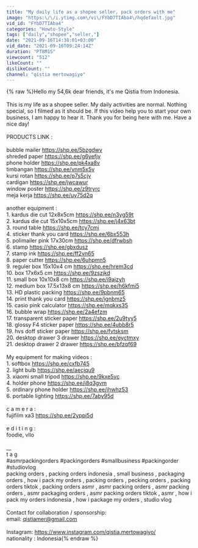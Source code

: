 ```yaml
---
title: "My daily life as a shopee seller, pack orders with me"
image: "https:\/\/i.ytimg.com\/vi\/FYbD7TIAba4\/hqdefault.jpg"
vid_id: "FYbD7TIAba4"
categories: "Howto-Style"
tags: ["daily","shopee","seller,"]
date: "2021-09-16T14:38:01+03:00"
vid_date: "2021-09-16T09:24:14Z"
duration: "PT8M1S"
viewcount: "512"
likeCount: ""
dislikeCount: ""
channel: "qistia mertowagiyo"
---
```

{% raw %}Hello my 54,6k dear friends, it's me Qistia from Indonesia. <br /><br />This is my life as a shopee seller. My daily activities are normal. Nothing special, so I filmed as it should be. If this video help you to start your own business, I am happy to hear it. Thank you for being here with me. Have a nice day!<br /><br />PRODUCTS LINK :<br /><br />bubble mailer <a rel="nofollow" target="blank" href="https://shp.ee/5bzgdwv">https://shp.ee/5bzgdwv</a><br />shreded paper <a rel="nofollow" target="blank" href="https://shp.ee/g6yefjv">https://shp.ee/g6yefjv</a><br />phone holder  <a rel="nofollow" target="blank" href="https://shp.ee/pk4xa8v">https://shp.ee/pk4xa8v</a><br />timbangan  <a rel="nofollow" target="blank" href="https://shp.ee/vnm5x5v">https://shp.ee/vnm5x5v</a><br />kursi rotan <a rel="nofollow" target="blank" href="https://shp.ee/p7s5cjv">https://shp.ee/p7s5cjv</a><br />cardigan <a rel="nofollow" target="blank" href="https://shp.ee/jwcawur">https://shp.ee/jwcawur</a><br />window poster <a rel="nofollow" target="blank" href="https://shp.ee/z9tryrc">https://shp.ee/z9tryrc</a><br />meja kerja <a rel="nofollow" target="blank" href="https://shp.ee/uy75d2q">https://shp.ee/uy75d2q</a><br /><br />another equipment :<br />1. kardus die cut 12x8x5cm <a rel="nofollow" target="blank" href="https://shp.ee/n3yg59t">https://shp.ee/n3yg59t</a><br />2. kardus die cut 15x10x5cm <a rel="nofollow" target="blank" href="https://shp.ee/j4x63bt">https://shp.ee/j4x63bt</a><br />3. round table <a rel="nofollow" target="blank" href="https://shp.ee/tcy7cmi">https://shp.ee/tcy7cmi</a><br />4. sticker thank you card <a rel="nofollow" target="blank" href="https://shp.ee/6bx553h">https://shp.ee/6bx553h</a><br />5. polimailer pink 17x30cm <a rel="nofollow" target="blank" href="https://shp.ee/dfrwbsh">https://shp.ee/dfrwbsh</a><br />6. stamp <a rel="nofollow" target="blank" href="https://shp.ee/gbxdusz">https://shp.ee/gbxdusz</a><br />7. stamp ink <a rel="nofollow" target="blank" href="https://shp.ee/ff2vn65">https://shp.ee/ff2vn65</a><br />8. paper cutter <a rel="nofollow" target="blank" href="https://shp.ee/6uhpmn5">https://shp.ee/6uhpmn5</a><br />9. reguler box 15x10x4 cm <a rel="nofollow" target="blank" href="https://shp.ee/hrem3cd">https://shp.ee/hrem3cd</a><br />10. box 17x6x5 cm <a rel="nofollow" target="blank" href="https://shp.ee/9zszjkd">https://shp.ee/9zszjkd</a><br />11. small box 10x10x8 cm <a rel="nofollow" target="blank" href="https://shp.ee/i9ajzyh">https://shp.ee/i9ajzyh</a><br />12. medium box 17.5x13x8 cm <a rel="nofollow" target="blank" href="https://shp.ee/h6kfmi5">https://shp.ee/h6kfmi5</a><br />13. HD plastic packing <a rel="nofollow" target="blank" href="https://shp.ee/9pbnm65">https://shp.ee/9pbnm65</a><br />14. print thank you card <a rel="nofollow" target="blank" href="https://shp.ee/ignbmz5">https://shp.ee/ignbmz5</a><br />15. casio pink calculator <a rel="nofollow" target="blank" href="https://shp.ee/mqkxs35">https://shp.ee/mqkxs35</a><br />16. bubble wrap <a rel="nofollow" target="blank" href="https://shp.ee/2a4efzm">https://shp.ee/2a4efzm</a><br />17. transparent sticker paper <a rel="nofollow" target="blank" href="https://shp.ee/2u9tyy5">https://shp.ee/2u9tyy5</a><br />18. glossy F4 sticker paper <a rel="nofollow" target="blank" href="https://shp.ee/4ubb8r5">https://shp.ee/4ubb8r5</a><br />19. hvs doff sticker paper <a rel="nofollow" target="blank" href="https://shp.ee/fvtsksm">https://shp.ee/fvtsksm</a><br />20. desktop drawer 3 drawer <a rel="nofollow" target="blank" href="https://shp.ee/eyctmxy">https://shp.ee/eyctmxy</a><br />21. desktop drawer 2 drawer <a rel="nofollow" target="blank" href="https://shp.ee/bfzqf69">https://shp.ee/bfzqf69</a><br /><br />My equipment for making videos :<br />1. softbox <a rel="nofollow" target="blank" href="https://shp.ee/cxfb745">https://shp.ee/cxfb745</a><br />2. light bulb <a rel="nofollow" target="blank" href="https://shp.ee/aecjqu9">https://shp.ee/aecjqu9</a><br />3. xiaomi small tripod <a rel="nofollow" target="blank" href="https://shp.ee/9kxe5vc">https://shp.ee/9kxe5vc</a><br />4. holder phone <a rel="nofollow" target="blank" href="https://shp.ee/i8q3gvm">https://shp.ee/i8q3gvm</a><br />5. ordinary phone holder <a rel="nofollow" target="blank" href="https://shp.ee/ihwhz53">https://shp.ee/ihwhz53</a><br />6. portable lighting <a rel="nofollow" target="blank" href="https://shp.ee/7aby95d">https://shp.ee/7aby95d</a><br /><br />c a m e r a : <br />fujifilm xa3 <a rel="nofollow" target="blank" href="https://shp.ee/2yppi5d">https://shp.ee/2yppi5d</a><br /><br />e d i t i n g : <br />foodie, vllo<br /><br />__<br />t a g<br />#asmrpackingorders #packingorders #smallbusiness #packingorder #studiovlog<br />packing orders , packing orders indonesia , small business , packaging orders , how i pack my orders , packing orders , pecking orders , packing orders tiktok , packing orders asmr , asmr packing orders , asmr packing orders , asmr packaging orders , asmr packing orders tiktok , asmr , how i pack my orders indonesia , how i package my orders , studio vlog<br /><br />Contact for collaboration / sponsorship:<br />email: qistiamer@gmail.com<br /><br />Instagram: <a rel="nofollow" target="blank" href="https://www.instagram.com/qistia.mertowagiyo/">https://www.instagram.com/qistia.mertowagiyo/</a><br />nationality : Indonesia{% endraw %}
